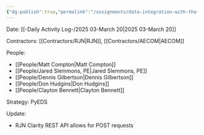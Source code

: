 ```yaml
---
{"dg-publish":true,"permalink":"/assignments/data-integration-with-the-rjn-clarity-dashboard/","noteIcon":"","created":"2025-03-20T08:53:43.064-05:00"}
---
```


Date: [[-Daily Activity Log-/2025 03-March 20\|2025 03-March 20]]

Contractors: [[Contractors/RJN\|RJN]], [[Contractors/AECOM\|AECOM]]

People:
- [[People/Matt Compton\|Matt Compton]]
- [[People/Jared Slemmons, PE\|Jared Slemmons, PE]]
- [[People/Dennis Gilbertson\|Dennis Gilbertson]]
- [[People/Don Hudgins\|Don Hudgins]]
- [[People/Clayton Bennett\|Clayton Bennett]]

Strategy: PyEDS


Update: 
- RJN Clarity REST API allows for POST requests